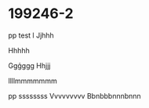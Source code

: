 # 199246-2


pp
test
l
Jjhhh


Hhhhh

Ggģggg
Hhjjj



llllmmmmmmm


pp
ssssssss
Vvvvvvvvv
Bbnbbbnnnbnnn
